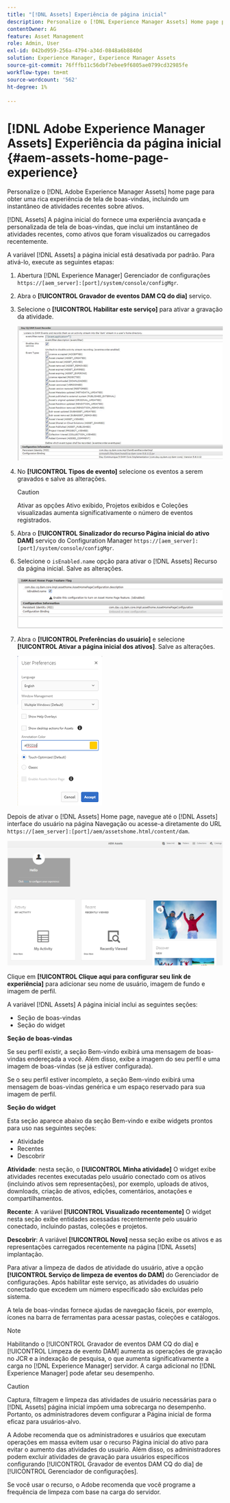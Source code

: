 ```yaml
---
title: "[!DNL Assets] Experiência de página inicial"
description: Personalize o [!DNL Experience Manager Assets] Home page para obter uma experiência avançada em tela de boas-vindas, incluindo um instantâneo de atividades recentes sobre ativos.
contentOwner: AG
feature: Asset Management
role: Admin, User
exl-id: 042bd959-256a-4794-a34d-0848a6b8840d
solution: Experience Manager, Experience Manager Assets
source-git-commit: 76fffb11c56dbf7ebee9f6805ae0799cd32985fe
workflow-type: tm+mt
source-wordcount: '562'
ht-degree: 1%

---
```


# [!DNL Adobe Experience Manager Assets] Experiência da página inicial {#aem-assets-home-page-experience}

Personalize o [!DNL Adobe Experience Manager Assets] home page para obter uma rica experiência de tela de boas-vindas, incluindo um instantâneo de atividades recentes sobre ativos.

[!DNL Assets] A página inicial do fornece uma experiência avançada e personalizada de tela de boas-vindas, que inclui um instantâneo de atividades recentes, como ativos que foram visualizados ou carregados recentemente.

A variável [!DNL Assets] a página inicial está desativada por padrão. Para ativá-lo, execute as seguintes etapas:

1. Abertura [!DNL Experience Manager] Gerenciador de configurações `https://[aem_server]:[port]/system/console/configMgr`.
1. Abra o **[!UICONTROL Gravador de eventos DAM CQ do dia]** serviço.
1. Selecione o **[!UICONTROL Habilitar este serviço]** para ativar a gravação da atividade.

   ![chlimage_1-250](assets/chlimage_1-250.png)

1. No **[!UICONTROL Tipos de evento]** selecione os eventos a serem gravados e salve as alterações.

   >[!CAUTION]
   >
   >Ativar as opções Ativo exibido, Projetos exibidos e Coleções visualizadas aumenta significativamente o número de eventos registrados.

1. Abra o **[!UICONTROL Sinalizador do recurso Página inicial do ativo DAM]** serviço do Configuration Manager `https://[aem_server]:[port]/system/console/configMgr`.
1. Selecione o `isEnabled.name` opção para ativar o [!DNL Assets] Recurso da página inicial. Salve as alterações.

   ![chlimage_1-251](assets/chlimage_1-251.png)

1. Abra o **[!UICONTROL Preferências do usuário]** e selecione **[!UICONTROL Ativar a página inicial dos ativos]**. Salve as alterações.

   ![Habilitar a página inicial de ativos na caixa de diálogo Preferências do usuário](assets/Annotation-color.png)

Depois de ativar o [!DNL Assets] Home page, navegue até o [!DNL Assets] interface do usuário na página Navegação ou acesse-a diretamente do URL `https://[aem_server]:[port]/aem/assetshome.html/content/dam`.

![configurar link de experiência na interface do Assets](assets/config-experience-link.png)

Clique em **[!UICONTROL Clique aqui para configurar seu link de experiência]** para adicionar seu nome de usuário, imagem de fundo e imagem de perfil.

A variável [!DNL Assets] A página inicial inclui as seguintes seções:

* Seção de boas-vindas
* Seção do widget

**Seção de boas-vindas**

Se seu perfil existir, a seção Bem-vindo exibirá uma mensagem de boas-vindas endereçada a você. Além disso, exibe a imagem do seu perfil e uma imagem de boas-vindas (se já estiver configurada).

Se o seu perfil estiver incompleto, a seção Bem-vindo exibirá uma mensagem de boas-vindas genérica e um espaço reservado para sua imagem de perfil.

**Seção do widget**

Esta seção aparece abaixo da seção Bem-vindo e exibe widgets prontos para uso nas seguintes seções:

* Atividade
* Recentes
* Descobrir

**Atividade**: nesta seção, o **[!UICONTROL Minha atividade]** O widget exibe atividades recentes executadas pelo usuário conectado com os ativos (incluindo ativos sem representações), por exemplo, uploads de ativos, downloads, criação de ativos, edições, comentários, anotações e compartilhamentos.

**Recente**: A variável **[!UICONTROL Visualizado recentemente]** O widget nesta seção exibe entidades acessadas recentemente pelo usuário conectado, incluindo pastas, coleções e projetos.

**Descobrir**: A variável **[!UICONTROL Novo]** nessa seção exibe os ativos e as representações carregados recentemente na página [!DNL Assets] implantação.

Para ativar a limpeza de dados de atividade do usuário, ative a opção **[!UICONTROL Serviço de limpeza de eventos do DAM]** do Gerenciador de configurações. Após habilitar este serviço, as atividades do usuário conectado que excedem um número especificado são excluídas pelo sistema.

A tela de boas-vindas fornece ajudas de navegação fáceis, por exemplo, ícones na barra de ferramentas para acessar pastas, coleções e catálogos.

>[!NOTE]
>
>Habilitando o [!UICONTROL Gravador de eventos DAM CQ do dia] e [!UICONTROL Limpeza de evento DAM] aumenta as operações de gravação no JCR e a indexação de pesquisa, o que aumenta significativamente a carga no [!DNL Experience Manager] servidor. A carga adicional no [!DNL Experience Manager] pode afetar seu desempenho.

>[!CAUTION]
>
>Captura, filtragem e limpeza das atividades de usuário necessárias para o [!DNL Assets] página inicial impõem uma sobrecarga no desempenho. Portanto, os administradores devem configurar a Página inicial de forma eficaz para usuários-alvo.
>
>A Adobe recomenda que os administradores e usuários que executam operações em massa evitem usar o recurso Página inicial do ativo para evitar o aumento das atividades do usuário. Além disso, os administradores podem excluir atividades de gravação para usuários específicos configurando [!UICONTROL Gravador de eventos DAM CQ do dia] de [!UICONTROL Gerenciador de configurações].
>
>Se você usar o recurso, o Adobe recomenda que você programe a frequência de limpeza com base na carga do servidor.
